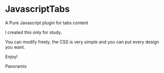 JavascriptTabs
==============

A Pure Javascript plugin for tabs content

I created this only for study.

You can modify freely, the CSS is very simple and you can put every design you want.

Enjoy!

Panoramix
